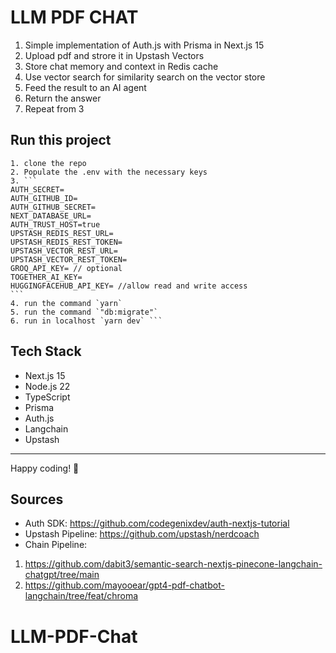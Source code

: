 # LLM PDF CHAT

1. Simple implementation of Auth.js with Prisma in Next.js 15
2. Upload pdf and strore it in Upstash Vectors
3. Store chat memory and context in Redis cache
4. Use vector search for similarity search on the vector store
5. Feed the result to an AI agent
6. Return the answer
7. Repeat from 3

## Run this project

````
1. clone the repo
2. Populate the .env with the necessary keys
3. ```
AUTH_SECRET=
AUTH_GITHUB_ID=
AUTH_GITHUB_SECRET=
NEXT_DATABASE_URL=
AUTH_TRUST_HOST=true
UPSTASH_REDIS_REST_URL=
UPSTASH_REDIS_REST_TOKEN=
UPSTASH_VECTOR_REST_URL=
UPSTASH_VECTOR_REST_TOKEN=
GROQ_API_KEY= // optional
TOGETHER_AI_KEY=
HUGGINGFACEHUB_API_KEY= //allow read and write access
```
4. run the command `yarn`
5. run the command `"db:migrate"`
6. run in localhost `yarn dev` ```
````

## Tech Stack

- Next.js 15
- Node.js 22
- TypeScript
- Prisma
- Auth.js
- Langchain
- Upstash

---

Happy coding! 🚀

## Sources

- Auth SDK: https://github.com/codegenixdev/auth-nextjs-tutorial
- Upstash Pipeline: https://github.com/upstash/nerdcoach
- Chain Pipeline:

1. https://github.com/dabit3/semantic-search-nextjs-pinecone-langchain-chatgpt/tree/main
2. https://github.com/mayooear/gpt4-pdf-chatbot-langchain/tree/feat/chroma

# LLM-PDF-Chat
